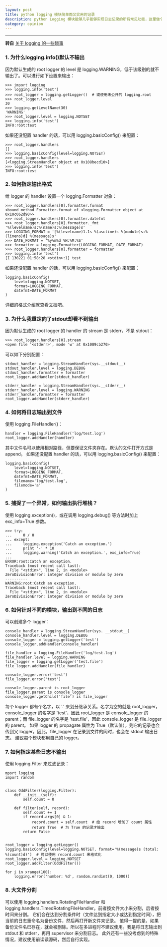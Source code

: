 ```yaml
---
layout: post
title: python logging 模块简单而又实用的记录
description: python Logging 模块能够几乎能够实现日志记录的所有常见功能，这里做个记录
category: opinion
---
```

---
 **转自** [关于 logging 的一些琐事](http://www.keakon.net/2013/02/21/%E5%85%B3%E4%BA%8Elogging%E7%9A%84%E4%B8%80%E4%BA%9B%E7%90%90%E4%BA%8B)
 
### 1. 为什么logging.info()默认不输出

因为默认生成的 root logger 的 level 是 logging.WARNING，低于该级别的就不输出了。可以进行如下设置来输出：

```
>>> import logging
>>> logging.info('test')
>>> root_logger = logging.getLogger()  # 或使用未公开的 logging.root
>>> root_logger.level
30
>>> logging.getLevelName(30)
'WARNING'
>>> root_logger.level = logging.NOTSET
>>> logging.info('test')
INFO:root:test
```

如果还没配置 handler 的话，可以用 logging.basicConfig() 来配置：

```
>>> root_logger.handlers
[]
>>> logging.basicConfig(level=logging.NOTSET)
>>> root_logger.handlers
[<logging.StreamHandler object at 0x108becd10>]
>>> logging.info('test')
INFO:root:test
```

### 2. 如何指定输出格式

给 logger 的 handler 设置一个 logging.Formatter 对象：

```
>>> root_logger.handlers[0].formatter.format
<bound method Formatter.format of <logging.Formatter object at 0x10c062d90>>
>>> root_logger.handlers[0].formatter.datefmt
>>> root_logger.handlers[0].formatter._fmt
'%(levelname)s:%(name)s:%(message)s'
>>> LOGGING_FORMAT = '[%(levelname)1.1s %(asctime)s %(module)s:%(lineno)d] %(message)s'
>>> DATE_FORMAT = '%y%m%d %H:%M:%S'
>>> formatter = logging.Formatter(LOGGING_FORMAT, DATE_FORMAT)
>>> root_logger.handlers[0].formatter = formatter
>>> logging.info('test')
[I 130221 01:58:28 <stdin>:1] test
```

如果还没配置 handler 的话，可以用 logging.basicConfig() 来配置：

```
logging.basicConfig(
    level=logging.NOTSET,
    format=LOGGING_FORMAT,
    datefmt=DATE_FORMAT
)
```

详细的格式介绍就查看[文档](http://docs.python.org/2/library/logging.html#logrecord-attributes)吧。

### 3. 为什么我重定向了stdout却看不到输出

因为默认生成的 root logger 的 handler 的 stream 是 stderr，不是 stdout：

```
>>> root_logger.handlers[0].stream
<open file '<stderr>', mode 'w' at 0x1089cb270>
```

可以如下分别配置：

```
stdout_handler = logging.StreamHandler(sys.__stdout__)
stdout_handler.level = logging.DEBUG
stdout_handler.formatter = formatter
root_logger.addHandler(stdout_handler)

stderr_handler = logging.StreamHandler(sys.__stderr__)
stderr_handler.level = logging.WARNING
stderr_handler.formatter = formatter
root_logger.addHandler(stderr_handler)
```

### 4. 如何将日志输出到文件

使用 logging.FileHandler()：

```
handler = logging.FileHandler('log/test.log')
root_logger.addHandler(handler)
```

其中文件名可以使用相对路径，但要保证文件夹存在。默认的文件打开方式是 append。
如果还没配置 handler 的话，可以用 logging.basicConfig() 来配置：

```
logging.basicConfig(
    level=logging.NOTSET,
    format=LOGGING_FORMAT,
    datefmt=DATE_FORMAT,
    filename='log/test.log',
    filemode='a'
)
```

### 5. 捕捉了一个异常，如何输出执行堆栈？

使用 logging.exception()，或在调用 logging.debug() 等方法时加上 exc_info=True 参数。

```
>>> try:
...     0 / 0
... except:
...     logging.exception('Catch an exception.')
...     print '-' * 10
...     logging.warning('Catch an exception.', exc_info=True)
... 
ERROR:root:Catch an exception.
Traceback (most recent call last):
  File "<stdin>", line 2, in <module>
ZeroDivisionError: integer division or modulo by zero
----------
WARNING:root:Catch an exception.
Traceback (most recent call last):
  File "<stdin>", line 2, in <module>
ZeroDivisionError: integer division or modulo by zero
```

### 6. 如何针对不同的模块，输出到不同的日志

可以创建多个 logger：

```
console_handler = logging.StreamHandler(sys. __stdout__)
console_handler.level = logging.DEBUG
console_logger = logging.getLogger('test')
console_logger.addHandler(console_handler)

file_handler = logging.FileHandler('log/test.log')
file_handler.level = logging.WARNING
file_logger = logging.getLogger('test.file')
file_logger.addHandler(file_handler)

console_logger.error('test')
file_logger.error('test')

console_logger.parent is root_logger
file_logger.parent is console_logger
console_logger.getChild('file') is file_logger
```

每个 logger 都有个名字，以 '.' 来划分继承关系。名字为空的就是 root_logger，console_logger 的名字是 'test'，因此 root_logger 是 console_logger 的 parent；而 file_logger 的名字是 'test.file'，因此 console_logger 是 file_logger 的 parent。
如果 logger 的 propagate 属性为 True（默认值），则它的记录也会传到父 logger。因此，file_logger 在记录到文件的同时，也会在 stdout 输出日志。
建议每个模块都用自己的 logger。

### 7. 如何指定某些日志不输出

使用 logging.Filter 来过滤记录：

```
mport logging
import random


class OddFilter(logging.Filter):
    def __init__(self):
        self.count = 0

    def filter(self, record):
        self.count += 1
        if record.args[0] & 1:
            record.count = self.count  # 给 record 增加了 count 属性
            return True  # 为 True 的记录才输出
        return False


root_logger = logging.getLogger()
logging.basicConfig(level=logging.NOTSET, format='%(message)s (total: %(count)d)')  # 可以使用 record.count 来格式化
root_logger.level = logging.NOTSET
root_logger.addFilter(OddFilter())

for i in xrange(100):
    logging.error('number: %d', random.randint(0, 1000))
```

### 8. 大文件分割

可以使用 logging.handlers.RotatingFileHandler 和 logging.handlers.TimedRotatingFileHandler。前者按文件大小来分割，后者按时间来分割。
它们会在达到分割条件时（文件达到指定大小或达到指定时间），把当前的日志重命名为备份文件，然后再打开新文件来记录。
值得一提的是，如果备份文件名已存在，就会被删除。所以在多进程时不建议使用。我是将日志输出到 stdout 和 stderr，再用 supervisor 来分割日志。
此外还有一些没考虑到的特殊情况，建议使用前读读源码，然后自行实现。
